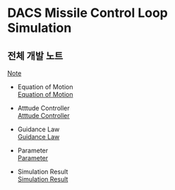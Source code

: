 # DACS Missile Control Loop Simulation
## 전체 개발 노트 
[Note](https://lapis-scabiosa-94b.notion.site/DACS-79ce14c7882a41a89da311fb5f4485f8)

- Equation of Motion <br>
[Equation of Motion](https://lapis-scabiosa-94b.notion.site/Equation-of-Motion-4f930b58f71a4f1b8d83cdaa97f2f06a)

- Atttude Controller <br>
[Atttude Controller](https://lapis-scabiosa-94b.notion.site/Attitude-Controller-eb5c8dca57c4404795da21abd6ccd8ed)
- Guidance Law <br>
[Guidance Law](https://lapis-scabiosa-94b.notion.site/Guidance-Law-e1620fd6e3c7412b960b331846a7ec8f)

- Parameter <br>
[Parameter](https://lapis-scabiosa-94b.notion.site/Parameter-11f820a725824e869324d55d83bec7f6)

- Simulation Result <br>
[Simulation Result](https://lapis-scabiosa-94b.notion.site/Simulation-Result-31ad1d26c7524d6b83dc6314a894fc5e)